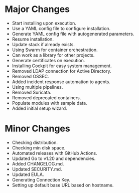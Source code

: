 # Major Changes
- Start installing upon execution.
- Use a YAML config file to configure installation.
- Generate YAML config file with autogenerated parameters.
- Resume installation.
- Update stack if already exists.
- Using Swarm for container orchestration.
- Can work as a library for other projects.
- Generate certificates on execution.
- Installing Cockpit for easy system management.
- Removed LDAP connection for Active Directory.
- Removed OSSEC.
- Added incident response automation to agents.
- Using multiple pipelines.
- Removed Suricata.
- Removed deprecated containers.
- Populate modules with sample data.
- Added initial setup wizard.

# Minor Changes
- Checking distribution.
- Checking min disk space.
- Automated releases with GitHub Actions.
- Updated Go to v1.20 and dependencies.
- Added CHANGELOG.md.
- Updated SECURITY.md.
- Updated EULA.
- Generating Connection Key.
- Setting up default base URL based on hostname.